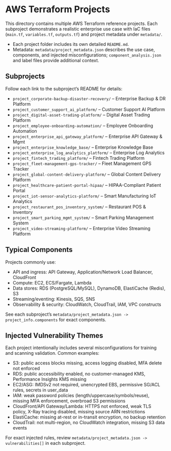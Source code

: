 # AWS Terraform Projects

This directory contains multiple AWS Terraform reference projects. Each subproject demonstrates a realistic enterprise use case with IaC files (`main.tf`, `variables.tf`, `outputs.tf`) and project metadata under `metadata/`.

- Each project folder includes its own detailed `README.md`.
- Metadata: `metadata/project_metadata.json` describes the use case, components, and injected misconfigurations; `component_analysis.json` and label files provide additional context.

## Subprojects

Follow each link to the subproject’s README for details:

- `project_corporate-backup-disaster-recovery/` – Enterprise Backup & DR Platform
- `project_customer_support_ai_platform/` – Customer Support AI Platform
- `project_digital-asset-trading-platform/` – Digital Asset Trading Platform
- `project_employee-onboarding-automation/` – Employee Onboarding Automation
- `project_enterprise_api_gateway_platform/` – Enterprise API Gateway & Mgmt
- `project_enterprise_knowledge_base/` – Enterprise Knowledge Base
- `project_enterprise_log_analytics_platform/` – Enterprise Log Analytics
- `project_fintech_trading_platform/` – Fintech Trading Platform
- `project_fleet-management-gps-tracker/` – Fleet Management GPS Tracker
- `project_global-content-delivery-platform/` – Global Content Delivery Platform
- `project_healthcare-patient-portal-hipaa/` – HIPAA-Compliant Patient Portal
- `project_iot-sensor-analytics-platform/` – Smart Manufacturing IoT Analytics
- `project_restaurant_pos_inventory_system/` – Restaurant POS & Inventory
- `project_smart_parking_mgmt_system/` – Smart Parking Management System
- `project_video-streaming-platform/` – Enterprise Video Streaming Platform

## Typical Components

Projects commonly use:

- API and ingress: API Gateway, Application/Network Load Balancer, CloudFront
- Compute: EC2, ECS/Fargate, Lambda
- Data stores: RDS (PostgreSQL/MySQL), DynamoDB, ElastiCache (Redis), S3
- Streaming/eventing: Kinesis, SQS, SNS
- Observability & security: CloudWatch, CloudTrail, IAM, VPC constructs

See each subproject’s `metadata/project_metadata.json -> project_info.components` for exact components.

## Injected Vulnerability Themes

Each project intentionally includes several misconfigurations for training and scanning validation. Common examples:

- S3: public access blocks missing, access logging disabled, MFA delete not enforced
- RDS: public accessibility enabled, no customer-managed KMS, Performance Insights KMS missing
- EC2/ASG: IMDSv2 not required, unencrypted EBS, permissive SG/ACL rules, secrets in user_data
- IAM: weak password policies (length/uppercase/symbols/reuse), missing MFA enforcement, overbroad S3 permissions
- CloudFront/API Gateway/Lambda: HTTPS not enforced, weak TLS policy, X-Ray tracing disabled, missing source ARN restrictions
- ElastiCache: missing at-rest or in-transit encryption, no backup retention
- CloudTrail: not multi-region, no CloudWatch integration, missing S3 data events

For exact injected rules, review `metadata/project_metadata.json -> vulnerabilities[]` in each subproject.
